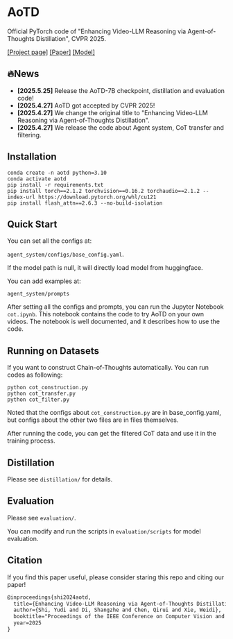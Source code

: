 # AoTD
Official PyTorch code of "Enhancing Video-LLM Reasoning via Agent-of-Thoughts Distillation", CVPR 2025.

[[Project page]](https://zhengrongz.github.io/AoTD/) [[Paper]](https://arxiv.org/abs/2412.01694) [[Model]](https://huggingface.co/Zhengrongzz/AoTD-7B)


## 🔥News
* **[2025.5.25]** Release the AoTD-7B checkpoint, distillation and evaluation code!
* **[2025.4.27]** AoTD got accepted by CVPR 2025!
* **[2025.4.27]** We change the original title to "Enhancing Video-LLM Reasoning via Agent-of-Thoughts Distillation".
* **[2025.4.27]** We release the code about Agent system, CoT transfer and filtering.


## Installation
```
conda create -n aotd python=3.10
conda activate aotd
pip install -r requirements.txt
pip install torch==2.1.2 torchvision==0.16.2 torchaudio==2.1.2 --index-url https://download.pytorch.org/whl/cu121
pip install flash_attn==2.6.3 --no-build-isolation
```

## Quick Start
You can set all the configs at:

`agent_system/configs/base_config.yaml`.

If the model path is null, it will directly load model from huggingface.

You can add examples at:

`agent_system/prompts`

After setting all the configs and prompts, you can run the Jupyter Notebook `cot.ipynb`. This notebook contains the code to try AoTD on your own videos. The notebook is well documented, and it describes how to use the code.

## Running on Datasets
If you want to construct Chain-of-Thoughts automatically. You can run codes as following:
```
python cot_construction.py
python cot_transfer.py
python cot_filter.py
```
Noted that the configs about `cot_construction.py` are in base_config.yaml, but configs about the other two files are in files themselves.

After running the code, you can get the filtered CoT data and use it in the training process.

## Distillation
Please see `distillation/` for details.

## Evaluation
Please see `evaluation/`.

You can modify and run the scripts in `evaluation/scripts` for model evaluation.

## Citation
If you find this paper useful, please consider staring this repo and citing our paper!
```latex
@inproceedings{shi2024aotd,
  title={Enhancing Video-LLM Reasoning via Agent-of-Thoughts Distillation},
  author={Shi, Yudi and Di, Shangzhe and Chen, Qirui and Xie, Weidi},
  booktitle="Proceedings of the IEEE Conference on Computer Vision and Pattern Recognition",
  year=2025
}
```